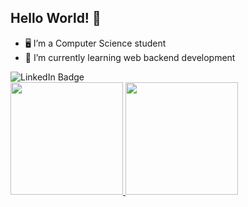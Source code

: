 ## Hello World! 👋

- 🖥️ I’m a Computer Science student
- 🌱 I’m currently learning web backend development

<div>
  <a href="https://www.linkedin.com/in/maria-elisa-lima-pedro-ab5178257/"></a>
   <img src="https://img.shields.io/badge/LinkedIn-blue?style=for-the-badge&logo=linkedin&logoColor=white" alt="LinkedIn Badge"/> 
</div>

<div>
<a href="https://github.com/mariaelisalp">
<img loading="lazy" height="180em" src="https://github-readme-stats.vercel.app/api/top-langs/?username=mariaelisalp&layout=compact&langs_count=7&theme=dracula"/>
<img loading="lazy" height="180em" src="https://github-readme-stats.vercel.app/api?username=mariaelisalp&show_icons=true&theme=dracula&include_all_commits=true&count_private=true"/>
</div>
